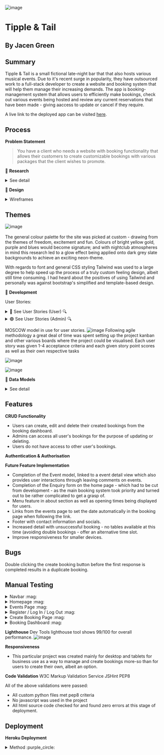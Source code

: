 ![image](https://github.com/Viridi-Machina/tipple-and-tail/assets/146846939/2568106f-af67-4a0a-a8d4-8e2a64867440)


# Tipple & Tail
## By Jacen Green

## Summary
Tipple & Tail is a small fictional late-night bar that that also hosts various musical events. Due to it's recent surge in popularity, they have outsourced work to a full-stack developer to create a website and booking system that will help them manage their increasing demands. The app is booking-management system that allows users to efficiently make bookings, check out various events being hosted and review any current reservations that have been made - giving aaccess to update or cancel if they require.

A live link to the deployed app can be visited [here](https://tipple-and-tail-7dca6c4d30d7.herokuapp.com/).

## Process

**Problem Statement**
> You have a client who needs a website with booking functionality that allows their customers to create customizable bookings with various packages that the client wishes to promote.

📑 **Research**
<details>
 <summary> See detail</summary>

With limited time to complete the project; data model, user story and wireframe planning have taken priority. However, core inspiration has been taken from the [Slug & Lettuce](https://www.slugandlettuce.co.uk/market-square-nottingham/party-booking) booking page:

![image](https://github.com/Viridi-Machina/tipple-and-tail/assets/146846939/50b968e6-e6a5-4aee-94c5-df4ea8b9d044)

- First fields used are party-size and date.
- Calendar widget for quickly selecting a date.
- Drop-down list with booking package-options.
- Selected fields then filter available time slots

These elements would make up the core booking form process, with further additions such as table choice being implemented.
</details>

💠 **Design**
<details>
 <summary> Wireframes</summary>
 
 ### Low fidelity wireframing -> Balsamiq
 After initial research, including the creation of all user stories at ground zero, low fidelity wireframes were created using Balsamiq to touch upon all aspects of the user story needs.
 <br>
 <br>
 <br>
 <br>

 **Home Page:**
 ![image](https://github.com/Viridi-Machina/tipple-and-tail/assets/146846939/00136a7b-f9cd-4903-bcad-ddc555960b53)
 The initial thought process was to create a clean looking and open home screen, with minimal elements on the screen and a focus on stlye - the goal being to induce a sense of freedom when navigating the site.
 Two main elements appear here; a booking and a menu link -> found to be two of the most common first choices when choosing to book at a new bar or restaurant.
 This hom page would be a vertically scrolling home page that spans across the two following sections:
 <br>
 <br>
 <br>
 <br>

 **About section (home page)**
 ![image](https://github.com/Viridi-Machina/tipple-and-tail/assets/146846939/8826d175-1e29-45a5-ae51-3c8825846d03)
 Scrolling down to the next section brings you to the about section which pulls from an about model which the admin can update at will.
 Additionally there is a google maps API, booking times as well as a link to the *events* page which is also present in the navbar.
 <br>
 <br>
 <br>
 <br>

 **Contact and Enquiries section (home page)**
 ![image](https://github.com/Viridi-Machina/tipple-and-tail/assets/146846939/d2da15c3-cbea-415b-8b4c-16f8124d023b)
 The final section of the home page shows a contact form (from the same about view) giving instructions on how to make a general enquiry either by submitting a form or calling the bar's phone.
 <br>
 <br>
 <br>
 <br>

 **Bookings Pages:**
 ![image](https://github.com/Viridi-Machina/tipple-and-tail/assets/146846939/df2a8fe8-cf35-4e17-99d6-cd122d84aad3)
 <br>
 <br>
 <br>
 <br>
 ![image](https://github.com/Viridi-Machina/tipple-and-tail/assets/146846939/67f0bc80-79ab-4ca8-a259-9aec5e10343a)
 <br>
 <br>
 <br>
 <br>
 ![image](https://github.com/Viridi-Machina/tipple-and-tail/assets/146846939/02390635-a97b-44b8-87fc-b460ba71198e)
 <br>
 <br>
 <br>
 <br>
 ![image](https://github.com/Viridi-Machina/tipple-and-tail/assets/146846939/cd2667ef-61f7-4ae7-a7f7-de93b071667c)
 <br>
 <br>
 <br>
 <br>
 ![image](https://github.com/Viridi-Machina/tipple-and-tail/assets/146846939/b97949cd-030a-4ed2-90c5-7d1161321aad)
 <br>
 <br>
 <br>
 <br>
 ![image](https://github.com/Viridi-Machina/tipple-and-tail/assets/146846939/e74ecc8f-4e67-41b8-8f80-279bb1b1b8af)
 <br>
 <br>
 <br>
 <br>
 ![image](https://github.com/Viridi-Machina/tipple-and-tail/assets/146846939/eea3e874-f68b-417e-8ab9-6e39a8ea9ce7)
 <br>
 <br>
 <br>
 <br>
 ![image](https://github.com/Viridi-Machina/tipple-and-tail/assets/146846939/ba26e650-867f-41f0-8396-819bf41727c2)
 <br>
 <br>
 <br>
 <br>
 ![image](https://github.com/Viridi-Machina/tipple-and-tail/assets/146846939/d81d3f4e-61ca-4d44-86e9-b6065bd18c1b)
 <br>
 <br>
 <br>
 <br>
 ![image](https://github.com/Viridi-Machina/tipple-and-tail/assets/146846939/8ffad8ab-1993-4610-ad23-bfcd2407d797)
 <br>
 <br>
 <br>
 <br>
 **Events Pages with detail views**
 ![image](https://github.com/Viridi-Machina/tipple-and-tail/assets/146846939/ac3bbd07-7cd8-46e4-b907-f7977bcce4e4)
 <br>
 <br>
 <br>
 <br>
 ![image](https://github.com/Viridi-Machina/tipple-and-tail/assets/146846939/53a893c2-9118-452e-bd9f-53501198e518)
 <br>
 <br>
 <br>
 <br>
 ![image](https://github.com/Viridi-Machina/tipple-and-tail/assets/146846939/c54c72e9-67e6-4e9f-b4ee-609c6dff4826)
 <br>
 <br>
 <br>
 <br>
 **Lastly, login authentication templates**
 ![image](https://github.com/Viridi-Machina/tipple-and-tail/assets/146846939/709d8e75-d3f5-4157-a548-ed3475dcf786)
 <br>
 <br>
 <br>
 <br>
 ![image](https://github.com/Viridi-Machina/tipple-and-tail/assets/146846939/99238658-4d1f-4353-a2b3-26a680c68674)
 <br>
 <br>
 <br>
 <br>

 I would only later realise just how ambitious of a project I was creating for myself, majorly overcomplicating all aspects of the site.
 Thus time was massively cut short during this project from hours of bug fixing just to get simple models in place.

</details>

## Themes

![image](https://github.com/Viridi-Machina/tipple-and-tail/assets/146846939/baf36a9e-0af3-45af-9f35-d984193ca2c4)
<br>
<br>
The general colour palette for the site was picked at custom - drawing from the themes of freedom, excitement and fun.
Colours of bright yellow gold, purple and blues would become signature; and with nightclub atmospheres in mind this research led to 
a glow effect being applied onto dark grey slate backgrounds to achieve an exciting neon-theme.

With regards to font and general CSS styling Tailwind was used to a large degree to help speed up the process of a truly custom feeling design, 
albeit still time consuming. I had heard about the positives of using Tailwind and personally was against bootstrap's simplified and template-based design.


💠 **Development**

User Stories:
<details>
 <summary>🔵 See User Stories (User) 🔍</summary>
 
- [US-U01] 🔵 As a user, I want to view availability based on the selected date and party size,<br>
  so that I can view available booking options.
  
- [US-U02] 🔵 As a user, I want to view a table plan of available tables,<br>
  so that I can choose where to sit.
  
- [US-U03] 🔵 As a user, I want to see a list of available packages that I can add to my booking,<br>
  so that I can customize my experience.
  
- [US-U04] 🔵 As a user, I want to review booking details before finalising the booking,<br>
  so that I can check that everything is correct.
  
- [US-U05] 🔵 As a user, I want to provide personal details during the booking process,<br>
  so that I can recieve confirmation via email.
  
- [US-U06] 🔵 As a user, I want to see an about page,<br>
  so that I can learn more about the establisment before booking.
  
- [US-U07] 🔵 As a user, I want to view a drinks menu,<br>
  so I can see what options are available before making a booking.
  
- [US-U08] 🔵 As a user, I want to be able to declare allergies when making a booking,<br>
  so that the establishment is aware before arrival.
  
- [US-U09] 🔵 As a user, I want to see a map,<br>
  so that I can see how far the establishment is from my current location.
  
- [US-U10] 🔵 As a user, I want to see confirmation of a successful booking,<br>
  so that I have confidence a booking has been made.
  
- [US-U11] 🔵 As a user, I want to be able to edit a booking after it has been made,<br>
  so that I can cancel or view my booking.
  
- [US-U12] 🔵 As a user, I want to review and leave comments on events that I have been to,<br>
  so I can share my experience with others.

- [US-U13] 🔵 As a user, I want to send enquiries to the establishment, <br>
  so I can ask further questions or enquire about larger bookings.
</details>

<details>
 <summary> 🟣 See User Stories (Admin) 🔍</summary>
 
- [US-A01] 🟣 As an admin, I want to view and update details of a specific booking,<br>
  so that I can handle enquiries and make changes.
  
- [US-A01] 🟣 As an admin, I want to manage user accounts,<br>
  so I can maintain control over user access and disable accounts if necessary.
  
- [US-A01] 🟣 As an admin, I want to log in to a a secure admin panel,<br>
  so that I can access the site's administrative features.
  
- [US-A01] 🟣 As an admin, I want to manage the about page,<br>
  so I can ensure it remains up to date.
  
- [US-A01] 🟣 As an admin, I want to manage the events page,<br>
  so I can add new events and moderate customer reviews.
  
- [US-A01] 🟣 As an admin, I want to manage the menu page,<br>
  so that I can add/remove or update menu items and pictures.
  
- [US-A01] 🟣 As an admin, I want to tag certain booking packages,<br>
  so that I can upsell and make them more appealing.
</details>

MOSCOW model in use for user stories.
![image](https://github.com/Viridi-Machina/tipple-and-tail/assets/146846939/847130a5-90e0-4ef6-b197-13da0c67ece6)
Following agile methodology a great deal of time was spent setting up the project kanban and other various boards where the project could be visualised.
Each user story was given 1-4 acceptance criteria and each given story point scores as well as their own respective tasks

![image](https://github.com/Viridi-Machina/tipple-and-tail/assets/146846939/00a298ee-bb29-40b7-8315-21a441dcd28a)

![image](https://github.com/Viridi-Machina/tipple-and-tail/assets/146846939/2939992a-139a-426e-9f46-405e4319df20)


💠 **Data Models**
<details>
 <summary> See detail</summary>
The data models created for this project are displayed in the image below:<br>
<br>
 
![image](https://github.com/Viridi-Machina/tipple-and-tail/assets/146846939/32bd5dc3-416c-47c0-a5be-0e69152fd14d)

<br>

The data models can be divided into 3 main apps to separate functionality:<br>
🔷 **User App**: This app handles user accounts as well as their enquiries and comments made to event posts.<br>
🔹 `User` - This model represents any user account, containing their name, email adress, mobile number, bookings and account status.<br>
🔹 `Enquiry` - This model represents enquiries made by the user, containing messages submitted to the site admin.<br>
🔹 `Comment` - This model represents comments made by the user on posted events, requiring approval by an admin.<br>
<br>
After discussing with my mentor it would become apparent that creating a custom user model was massively overcomplicating things, and a default user model was then used.

🟣 **About App**: This app handles the about and event models, both handled by the site admin.<br>
🔺 `About` - This model represents an about page, filled out and updated byu the site admin.<br>
🔺 `Event` - This model represents an events page, a psuedo blog-post view which displays events that can link to bookings.<br>
<br>

🔶 **Booking App**: This app handles the booking process; filtering available tables, timeslots and booking packages.<br>
🔸`Booking` - This model represents the core booking process, storing all associated fields.<br>
🔸`Table` - This model stores a small number of tables with unique table numbers and capacity which can be updated by an admin.<br>
🔸`TimeSlot` - This model represents the chosen time slot to be applied to the booking and table.<br>
🔸`TableSlot` - This model represents the specific tables with a chosen TimeSlot and TableSlot.<br>
🔸`Package` - This model represents additional extras for booking customization, which are also used to tag bookings.<br>
<br>
After speaking with my mentor the booking model was also overcomplicated, and in need of large changes to the model which had already been migrated, whilst removing
some unneccesary models such as TimeSlot and TableSlot and compressing them into the one Table model.


</details>

## Features
**CRUD Functionality**
- Users can create, edit and delete their created bookings from the booking dashboard.
- Admins can access all user's bookings for the purpose of updating or deleting.
- Users do not have access to other user's bookings.

**Authentication & Authorisation**

**Future Feature Implementation**
- Completion of the Event model, linked to a event detail view which also provides user interactions through leaving comments on events.
- Completion of the Enquiry form on the home page - which had to be cut from development - as the main booking system took priority and
  turned out to be rather complicated to get a grasp of.
- Menu feature in about section as well as opening times being displayed for users.
- Links from the events page to set the date automatically in the booking page when following the link.
- Footer with contact information and socials.
- Increased detail with unsuccessful booking - no tables available at this time (avoiding double bookings - offer an alternative time slot.
- Improve responsiveness for smaller devices.

## Bugs
Double clicking the create booking button before the first response is completed results in a duplicate booking.

## Manual Testing

<details>
    <summary>Navbar :mag:</summary>
    
   ![image](https://github.com/user-attachments/assets/566cb972-aecc-4b80-8988-6c55432bfce6)
</details>

<details>
    <summary>Homepage :mag:</summary>
    
   ![image](https://github.com/user-attachments/assets/93e8322f-f4d2-46ba-953f-100982543064)
</details>

<details>
    <summary>Events Page :mag:</summary>
    
   ![image](https://github.com/user-attachments/assets/561d8b48-bbbe-40ca-a3e6-ddcbd4d2765b)
</details>

<details>
    <summary>Register / Log In / Log Out :mag:</summary>
    
   ![image](https://github.com/user-attachments/assets/2ab2ad58-8354-43b3-84fb-56334d3d22f4)
</details>

<details>
    <summary>Create Booking Page :mag:</summary>
    
   ![image](https://github.com/user-attachments/assets/0af3c36e-43fb-4af6-b182-264da21d53ec)
</details>

<details>
    <summary>Booking Dashboard :mag:</summary>
    
   ![image](https://github.com/user-attachments/assets/68466ffc-00b9-4b53-8f4e-3f5eb3a93401)
</details>

**Lighthouse**
Dev Tools lighthouse tool shows 99/100 for overall performance.
![image](https://github.com/user-attachments/assets/3647919d-e0b3-4719-b1df-1bdc6f15ac0c)


**Responsiveness**
- This particular project was created mainly for desktop and tablets for business use as a way to manage and create bookings more-so than for users to create their own, albeit an option. 

**Code Validation**
W3C Markup Validation Service
JSHint
PEP8

All of the above validations were passed:
- All custom python files met pep8 criteria
- No javascript was used in the project
- All html source code checked for and found zero errors at this stage of deployment.

## Deployment
**Heroku Deployment**
<details>
 <summary>Method :purple_circle:</summary>

- From the dashboard you will be able to see your deployed projects. Click on `New`, then `Create new app`:
  <details>
    <summary>Dashboard :mag:</summary>
    
    ![image](https://github.com/Viridi-Machina/battleships/assets/146846939/d4468782-45f9-4c26-8369-1ddffee2b408)
  </details>

- Enter a unique `App name` and `Choose a region`, then click `Create app`.<br>
  Once created navigate to the `Settings` menu.
  <details>
    <summary>App Dashboard :mag:</summary>

    ![image](https://github.com/Viridi-Machina/battleships/assets/146846939/fde9249a-f073-46af-aeff-ddf4b7d6aacf)
  </details>
  
- Within the `Settings` menu, navigate to `Config Vars` (Also known as *Environment Variables*).<br>
  This is where private and sensitive data, such as credentials and keys, will be stored for the project.
  <details>
    <summary>App Settings :mag:</summary>

    ![image](https://github.com/Viridi-Machina/battleships/assets/146846939/078e131f-0ec6-483f-9031-7049385cdad8)
  </details>

- If the project is dependant on a creds.json file, then this is where the data will be stored.
- Click `Reveal Config Vars`. For initial deployment of a full-stack project:<br>
  `KEY`: 'DISABLE_COLLECTSTATIC'. `VALUE` '1'<br>
  This will prevent Heroku from uploading static files to the build.<br>
  Later on, once the project has been configured with a local static file directory, this KEY/VALUE pair can be removed.
- Note that any other secret keys such as links to the prject's database will be added as the project develops.<br>
  The image below shows an example of the `config vars` panel used in a previous project.
  <details>
    <summary>Config Vars :mag:</summary>
    
    ![image](https://github.com/Viridi-Machina/battleships/assets/146846939/0721287b-f32f-4b37-be16-ddcf1cfeb1c2)
  </details>

- A final component required for successful deployment is the use of a `Procfile`:
    - Heroku will read this file to determine how to start the server.
    - Within the Procfile a python package called *gunicorn* is referenced as a production-ready webserver for Heroku to use.
    - After installing gunicorn and adding it to the `requirements.txt` file, the following line of code needs to be added to
      the Procfile `web: gunicorn my_project.wsgi`.
    - Note that a blank line after the above code may be either required or need to be removed for Heroku to read it successfully.

### Connect to GitHub and deploy:

- Navigate to the `Deploy` menu. For `Deployment method` select GitHub. Finally, you can manually deploy the project.
  <details>
    <summary>Deploy Menu :mag:</summary>

  ![image](https://github.com/Viridi-Machina/battleships/assets/146846939/9081df0b-d551-40f2-b9c1-f770b9d4a5fb)
  </details>

## Credits
- Mentor: Gareth McGirr -> booking view and form code heavily used and adapted for my own project.
- Other code snipets have been referrenced within the project files.
- All styling is completely my own, graphics and logos made via adobe flash and figma. Hero background image from adobe stock



